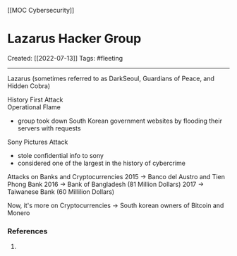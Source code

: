 [[MOC Cybersecurity]]

# Lazarus Hacker Group
Created:  [[2022-07-13]]
Tags: #fleeting 

---
Lazarus (sometimes referred to as DarkSeoul, Guardians of Peace, and Hidden Cobra)

History
First Attack  
Operational Flame
- group took down South Korean government websites by flooding their servers with requests


Sony Pictures Attack
- stole confidential info to sony
- considered one of the largest in the history of cybercrime


Attacks on Banks and Cryptocurrencies
2015 -> Banco del Austro and Tien Phong Bank 
2016 -> Bank of Bangladesh (81 Million Dollars)
2017 -> Taiwanese Bank (60 Millilion Dollars)


Now, it's more on Cryptocurrencies
-> South korean owners of Bitcoin and Monero















### References
1. 